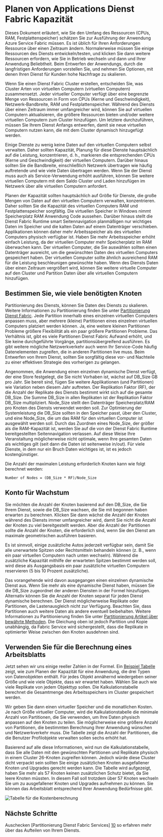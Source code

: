 <properties
   pageTitle="Planen der Dienst Fabric apps Kapazität | Microsoft Azure"
   description="Beschreibt, wie die Anzahl der Datenverarbeitungsknoten erforderlich für eine Fabric Service-Anwendung zu identifizieren"
   services="service-fabric"
   documentationCenter=".net"
   authors="mani-ramaswamy"
   manager="markfuss"
   editor=""/>

<tags
   ms.service="service-fabric"
   ms.devlang="dotnet"
   ms.topic="article"
   ms.tgt_pltfrm="NA"
   ms.workload="NA"
   ms.date="09/14/2016"
   ms.author="subramar"/>


# <a name="capacity-planning-for-service-fabric-applications"></a>Planen von Applications Dienst Fabric Kapazität


Dieses Dokument erläutert, wie Sie den Umfang des Ressourcen (CPUs, RAM, Festplattenspeicher) schätzen Sie zur Ausführung der Anwendung Azure Service Fabric müssen. Es ist üblich für Ihren Anforderungen Ressource über einen Zeitraum ändern. Normalerweise müssen Sie einige Ressourcen des Diensts entwickeln/testen, und klicken Sie dann weitere Ressourcen erfordern, wie Sie in Betrieb wechseln und dann und Ihrer Anwendung Beliebtheit. Beim Entwerfen der Anwendungs, durch die langfristigen Anforderungen vorstellen Sie, und nehmen Sie Optionen, mit denen Ihren Dienst für Kunden hohe Nachfrage zu skalieren.

 Wenn Sie einen Dienst Fabric Cluster erstellen, entscheiden Sie, was Cluster Arten von virtuellen Computern (virtuellen Computern) zusammensetzt. Jeder virtueller Computer verfügt über eine begrenzte Menge von Ressourcen in Form von CPUs (Kerne und Geschwindigkeit), Netzwerk-Bandbreite, RAM und Festplattenspeicher. Während des Diensts über einen Zeitraum immer umfangreicher wird, können Sie auf virtuellen Computern aktualisieren, die größere Ressourcen bieten und/oder weitere virtuellen Computern zum Cluster hinzufügen. Um letztere durchzuführen, müssen Sie Ihrem Dienst Anfangs entwerfen, damit sie neue virtuellen Computern nutzen kann, die mit dem Cluster dynamisch hinzugefügt werden.

Einige Dienste zu wenig keine Daten auf den virtuellen Computern selbst verwalten. Daher sollten Kapazität, Planung für diese Dienste hauptsächlich auf die Leistung, konzentrieren, d. h., markieren die entsprechenden CPUs (Kerne und Geschwindigkeit) der virtuellen Computern. Darüber hinaus sollten Sie die Bandbreite, einschließlich Netzwerk übertragen wie häufig auftretende und wie viele Daten übertragen werden. Wenn Sie der Dienst muss auch als Service-Verwendung erhöht ausführen, können Sie weitere virtuellen Computern mit dem Saldo Cluster und Laden hinzufügen im Netzwerk über alle virtuellen Computern anfordert.

Planen der Kapazität sollten hauptsächlich auf Größe für Dienste, die große Mengen von Daten auf den virtuellen Computern verwalten, konzentrieren. Daher sollten Sie die Kapazität des virtuellen Computers RAM und Festplattenspeicher sorgfältig. Die virtuellen Speicher in Windows nimmt Speicherplatz RAM Anwendung Code aussehen. Darüber hinaus stellt die Dienst Fabric Runtime smart Seitennavigation planmäßigen nur wichtiges Daten im Speicher und die kalten Daten auf einem Datenträger verschieben. Applikationen können daher mehr Arbeitsspeicher als des virtuellen Computers physisch verfügbar ist. Haben Sie mehr Arbeitsspeicher erhöht einfach Leistung, da der virtuellen Computer mehr Speicherplatz im RAM überwachen kann. Der virtuellen Computer, die Sie auswählen sollten einen Datenträger ausreicht, um die gewünschten Daten des virtuellen Computers gespeichert haben. Der virtuellen Computer sollte ähnlich ausreichend RAM für die Leistung beschleunigen gewünschte haben. Wenn des Diensts Daten über einen Zeitraum vergrößert wird, können Sie weitere virtuelle Computer auf den Cluster und Partition Daten über alle virtuellen Computern hinzufügen.

## <a name="determine-how-many-nodes-you-need"></a>Bestimmen Sie, wie viele benötigten Knoten

Partitionierung des Diensts, können Sie Daten des Diensts zu skalieren. Weitere Informationen zu Partitionierung finden Sie unter [Partitionierung Dienst Fabric](service-fabric-concepts-partitioning.md). Jede Partition innerhalb eines einzelnen virtuellen Computers anpassen muss, aber mehrere (kleine) Partitionen eines einzelnen virtuellen Computers platziert werden können. Ja, eine weitere kleinen Partitionen Probleme größere Flexibilität als ein paar größere Partitionen Probleme. Das Verhältnis ist, gibt es viele Partitionen Dienst Fabric Aufwand erhöht, und Sie keine durchgeführte Vorgänge, partitionsübergreifend ausführen. Es gibt weitere mögliche Netzwerkverkehr auch wenn Ihr Service-Code häufig Datenelementen zugreifen, die in anderen Partitionen live muss. Beim Entwerfen von Ihrem Dienst, sollten Sie sorgfältig diese vor- und Nachteile zu einer effektiven Strategie des vorherigen zu gelangen.

Angenommen, die Anwendung einen einzelnen dynamische Dienst verfügt, der eine Store festgelegt, die Sie nicht Vorhaben ist, wächst auf DB_Size GB pro Jahr. Sie bereit sind, fügen Sie weitere Applikationen (und Partitionen) wie Variation neben diesem Jahr auftreten.  Der Replikation Faktor (RF), der die Anzahl der Replikate des Diensts bestimmt wirkt sich auf die gesamte DB_Size. Die Summe DB_Size in allen Replikaten ist der Replikation Faktor DB_Size multipliziert.  Node_Size stellt den Datenträger Speicherplatz/RAM pro Knoten des Diensts verwendet werden soll. Zur Optimierung der Systemleistung die DB_Size sollten in den Speicher passt, über den Cluster, und eine Node_Size, die um das RAM für den virtuellen Computer ist ausgewählt werden soll. Durch das Zuordnen eines Node_Size, der größer als die RAM-Kapazität ist, werden Sie auf die von der Dienst Fabric Runtime bereitgestellten Seitennavigation verlassen. Auf diese Weise Ihre Veranstaltung möglicherweise nicht optimale, wenn Ihre gesamten Daten als wichtiges gilt (seit dann die Daten ist seitenweise in/out). Für viele Dienste, in dem nur ein Bruch Daten wichtiges ist, ist es jedoch kostengünstiger.

Die Anzahl der maximalen Leistung erforderlich Knoten kann wie folgt berechnet werden:

```
Number of Nodes = (DB_Size * RF)/Node_Size

```


## <a name="account-for-growth"></a>Konto für Wachstum

Sie möchten die Anzahl der Knoten basierend auf den DB_Size, die Sie Ihrem Dienst, sowie die DB_Size wachsen, die Sie mit begonnen haben erwarten zu berechnen. Klicken Sie dann wächst die Anzahl der Knoten während des Diensts immer umfangreicher wird, damit Sie nicht die Anzahl der Knoten zu viel bereitgestellt werden. Aber die Anzahl der Partitionen sollte die Anzahl der Knoten, die erforderlich sind, wenn Sie den Dienst am maximale geometrischen ausführen basieren.

Es ist sinnvoll, einige zusätzliche Autos jederzeit verfügbar sein, damit Sie alle unerwartete Spitzen oder Rechtsmitteln behandeln können (z. B., wenn ein paar virtuellen Computern nach unten wechseln).  Während die zusätzliche Kapazität mithilfe der erwarteten Spitzen bestimmt werden soll, wird diese als Ausgangsbasis ein paar zusätzliche virtuellen Computern reservieren (5 bis 10 Prozent zusätzliche).

Das vorangehende wird davon ausgegangen einen einzelnen dynamische Dienst aus. Wenn Sie mehr als eine dynamische Dienst haben, müssen Sie die DB_Size zugeordnet der anderen Diensten in der Formel hinzufügen. Alternativ können Sie die Anzahl der Knoten separat für jeden Dienst dynamische berechnen.  Der Dienst möglicherweise Replikate oder Partitionen, die Lastenausgleich nicht zur Verfügung. Beachten Sie, dass Partitionen auch weitere Daten als andere eventuell beibehalten. Weitere Informationen zu Partitionierung finden Sie unter [Partitionierung Artikel über bewährte Methoden](service-fabric-concepts-partitioning.md). Die Gleichung oben ist jedoch Partition und Kopie unabhängig, da Fabric Service wird sichergestellt, dass die Replikate in optimierter Weise zwischen den Knoten ausdehnen sind.


## <a name="use-a-spreadsheet-for-cost-calculation"></a>Verwenden Sie für die Berechnung eines Arbeitsblatts

Jetzt sehen wir uns einige reeller Zahlen in der Formel. Ein [Beispiel Tabelle](https://servicefabricsdkstorage.blob.core.windows.net/publicrelease/SF%20VM%20Cost%20calculator-NEW.xlsx) zeigt, wie zum Planen der Kapazität für eine Anwendung, die drei Typen von Datenobjekten enthält. Für jedes Objekt annähernd wiedergeben seiner Größe und wie viele Objekte, dass wir erwartet haben. Wählen Sie auch wie viele Replikate von jedem Objekttyp sollen. Die Kalkulationstabelle berechnet die Gesamtmenge des Arbeitsspeichers im Cluster gespeichert werden.

Wir geben Sie dann einen virtueller Speicher und die monatlichen Kosten. Je nach Größe virtueller Computer, wird die Kalkulationstabelle die minimale Anzahl von Partitionen, die Sie verwenden, um Ihre Daten physisch anpassen auf den Knoten zu teilen. Sie möglicherweise eine größere Anzahl von Partitionen, die bestimmten Berechnung Ihrer Anwendung wünschen und Netzwerkverkehr muss. Die Tabelle zeigt die Anzahl der Partitionen, die die Benutzer Profilobjekte verwalten sollen sechs erhöht hat.

Basierend auf alle diese Informationen, wird nun die Kalkulationstabelle, dass Sie alle Daten mit den gewünschten Partitionen und Replikate physisch in einem Cluster 26-Knoten zugreifen können. Jedoch würde diese Cluster dicht verpackt sein sollten Sie einige zusätzlichen Knoten ausgefallener Knoten und Upgrades gerecht werden kann. Die Tabelle wird aufgezeigt, haben Sie mehr als 57 Knoten keinen zusätzlichen Schutz bietet, da Sie leere Knoten müssten. In diesem Fall soll trotzdem über 57 Knoten wechseln Sie um zu ausgefallener Knoten und Upgrades aufnehmen zu können. Sie können das Arbeitsblatt entsprechend Ihrer Anwendung Bedürfnisse gibt.   

![Tabelle für die Kostenberechnung][Image1]



## <a name="next-steps"></a>Nächste Schritte

Auschecken [Partitionierung Dienst Fabric Services] [ 10] so erfahren mehr über das Aufteilen von Ihrem Diensts.



<!--Image references-->
[Image1]: ./media/SF-Cost.png

<!--Link references--In actual articles, you only need a single period before the slash-->
[10]: service-fabric-concepts-partitioning.md
